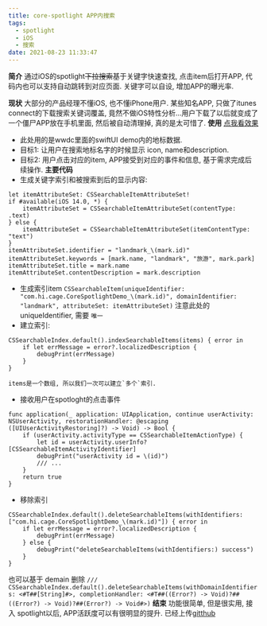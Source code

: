 ```yaml
---
title: core-spotlight APP内搜索
tags:
  - spotlight
  - iOS
  - 搜索
date: 2021-08-23 11:33:47
---
```



**简介**
通过iOS的spotlight~~下拉搜索~~基于关键字快速查找, 点击item后打开APP, 代码内也可以支持自动跳转到对应页面. 关键字可以自设, 增加APP的曝光率.
<!-- more -->
**现状**
大部分的产品经理不懂iOS, 也不懂iPhone用户. 某些知名APP, 只做了itunes connect的下载搜索关键词覆盖, 竟然不做iOS特性分析...用户下载了以后就变成了一个僵尸APP放在手机里面, 然后被自动清理掉, 真的是太可惜了.
**使用** [点我看效果](http://blog.loktar.com.cn/spotloght-search.mp4)
- 此处用的是wwdc里面的swiftUI demo内的地标数据.
- 目标1: 让用户在搜索地标名字的时候显示 icon, name和description. 
- 目标2: 用户点击对应的item, APP接受到对应的事件和信息, 基于需求完成后续操作.
**主要代码**
- 生成关键字索引和被搜索到后的显示内容:
```
let itemAttributeSet: CSSearchableItemAttributeSet!
if #available(iOS 14.0, *) {
    itemAttributeSet = CSSearchableItemAttributeSet(contentType: .text)
} else {
    itemAttributeSet = CSSearchableItemAttributeSet(itemContentType: "text")
}
itemAttributeSet.identifier = "landmark_\(mark.id)"
itemAttributeSet.keywords = [mark.name, "landmark", "旅游", mark.park]
itemAttributeSet.title = mark.name
itemAttributeSet.contentDescription = mark.description
```
- 生成索引item
`CSSearchableItem(uniqueIdentifier: "com.hi.cage.CoreSpotlightDemo_\(mark.id)", domainIdentifier: "landmark", attributeSet: itemAttributeSet)`
    注意此处的 uniqueIdentifier, 需要 `唯一`
- 建立索引:
```
CSSearchableIndex.default().indexSearchableItems(items) { error in
    if let errMessage = error?.localizedDescription {
        debugPrint(errMessage)
    }
}
```
    items是一个数组, 所以我们一次可以建立`多个`索引.
- 接收用户在spotloght的点击事件
```
func application(_ application: UIApplication, continue userActivity: NSUserActivity, restorationHandler: @escaping ([UIUserActivityRestoring]?) -> Void) -> Bool {
    if (userActivity.activityType == CSSearchableItemActionType) {
        let id = userActivity.userInfo?[CSSearchableItemActivityIdentifier]
        debugPrint("userActivity id = \(id)")
        /// ...
    }
    return true
}
```
- 移除索引
```
CSSearchableIndex.default().deleteSearchableItems(withIdentifiers: ["com.hi.cage.CoreSpotlightDemo_\(mark.id)"]) { error in
    if let errMessage = error?.localizedDescription {
        debugPrint(errMessage)
    } else {
        debugPrint("deleteSearchableItems(withIdentifiers:) success")
    }
}
```
也可以基于 demain 删除
`/// CSSearchableIndex.default().deleteSearchableItems(withDomainIdentifiers: <#T##[String]#>, completionHandler: <#T##((Error?) -> Void)?##((Error?) -> Void)?##(Error?) -> Void#>)`
**结束**
功能很简单, 但是很实用, 接入 spotlight以后, APP活跃度可以有很明显的提升.
已经上传[gitthub](https://github.com/aioser/CoreSpotlightDemo.git)